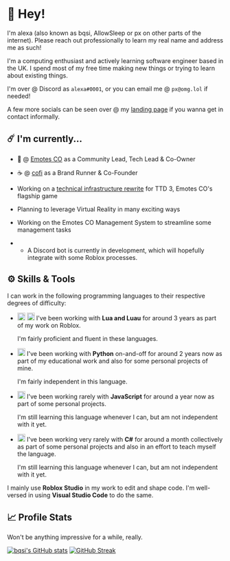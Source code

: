 # 👋 Hey!

I'm alexa (also known as bqsi, AllowSleep or px on other parts of the internet).
Please reach out professionally to learn my real name and address me as such!

I'm a computing enthusiast and actively learning software engineer based in the UK.
I spend most of my free time making new things or trying to learn about existing things.

I'm over @ Discord as `alexa#0001`, or you can email me @ `px@omg.lol` if needed!

A few more socials can be seen over @ my [landing page](https://px.omg.lol) if you wanna get in contact informally.

## ☄️ I'm currently...

- 🕺 @ [Emotes CO](https://www.roblox.com/groups/5446074/Emotes-CO) as a Community Lead, Tech Lead & Co-Owner

- ☕ @ [cofi](https://www.roblox.com/groups/5237002/cofi) as a Brand Runner & Co-Founder

- Working on a [technical infrastructure rewrite](https://trello.com/c/QIzNOgaP/71-infrastructure-rewrite) for TTD 3, Emotes CO's flagship game

- Planning to leverage Virtual Reality in many exciting ways

- Working on the Emotes CO Management System to streamline some management tasks
- - A Discord bot is currently in development, which will hopefully integrate with some Roblox processes.

## ⚙️ Skills & Tools

I can work in the following programming languages to their respective degrees of difficulty:

- <img height=18px src="https://luau-lang.org/assets/images/luau-88.png"> <img height=18px src="https://www.lua.org/favicon.ico"> I've been working with <b>Lua and Luau</b> for around 3 years as part of my work on Roblox.

   I'm fairly proficient and fluent in these languages.
   
- <img height=18px src="https://www.python.org/favicon.ico"> I've been working with <b>Python</b> on-and-off for around 2 years now as part of my educational work and also for some personal projects of mine.

   I'm fairly independent in this language.
   
- <img height=18px src="https://upload.wikimedia.org/wikipedia/commons/9/99/Unofficial_JavaScript_logo_2.svg"> I've been working rarely with <b>JavaScript</b> for around a year now as part of some personal projects.

   I'm still learning this language whenever I can, but am not independent with it yet.
   
- <img height=18px src="https://upload.wikimedia.org/wikipedia/commons/thumb/0/0d/C_Sharp_wordmark.svg/1920px-C_Sharp_wordmark.svg.png"> I've been working very rarely with <b>C#</b> for around a month collectively as part of some personal projects and also in an effort to teach myself the language.

   I'm still learning this language whenever I can, but am not independent with it yet.

I mainly use <b>Roblox Studio</b> in my work to edit and shape code.
I'm well-versed in using <b>Visual Studio Code</b> to do the same.

## 📈 Profile Stats

Won't be anything impressive for a while, really.

[![bqsi's GitHub stats](https://github-readme-stats.vercel.app/api?username=bqsi&theme=dracula)](https://github.com/anuraghazra/github-readme-stats) [![GitHub Streak](http://github-readme-streak-stats.herokuapp.com?user=bqsi&theme=darcula&date_format=M%20j%5B%2C%20Y%5D)](https://git.io/streak-stats)
